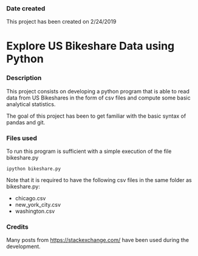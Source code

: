 ### Date created
This project has been created on 2/24/2019

# Explore US Bikeshare Data using Python

### Description
This project consists on developing a python program that is able to read data from US Bikeshares in the form of csv files and compute some basic analytical statistics.

The goal of this project has been to get familiar with the basic syntax of pandas and git.

### Files used
To run this program is sufficient with a simple execution of the file bikeshare.py

```console
ipython bikeshare.py
```

Note that it is required to have the following csv files in the same folder as bikeshare.py:
- chicago.csv
- new_york_city.csv
- washington.csv


### Credits
Many posts from https://stackexchange.com/ have been used during the development.
